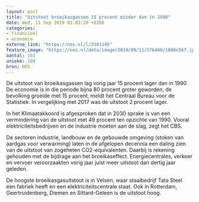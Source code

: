 ```yaml
---
layout: post
title: "Uitstoot broeikasgassen 15 procent minder dan in 1990"
date: Wed, 11 Sep 2019 01:03:20 +0200
categories: 
- financieel 
- economie 
externe_link: "https://nos.nl/l/2301195"
feature_image: "https://nos.nl/data/image/2019/09/11/576440/1008x567.jpg"
aantal: 161
unieke: 104
bron: NOS
---
```


<p>De uitstoot van broeikasgassen lag vorig jaar 15 procent lager dan in 1990. De economie is in die periode bijna 80 procent groter geworden, de bevolking groeide met 15 procent, meldt het Centraal Bureau voor de Statistiek. In vergelijking met 2017 was de uitstoot 2 procent lager.</p>
<p>In het Klimaatakkoord is afgesproken dat in 2030 sprake is van een vermindering van de uitstoot met 49 procent ten opzichte van 1990. Vooral elektriciteitsbedrijven en de industrie moeten aan de slag, zegt het CBS.</p>
<p>De sectoren industrie, landbouw en de gebouwde omgeving (stoken van aardgas voor verwarming) laten in de afgelopen decennia een daling zien van de uitstoot van zogeheten CO2-equivalenten. Daarbij is rekening gehouden met de bijdrage aan het broeikaseffect. Energiecentrales, verkeer en vervoer veroorzaakten vorig jaar juist meer uitstoot dan dertig jaar geleden.</p>
<p>De hoogste broeikasgasuitstoot is in Velsen, waar staalbedrijf Tata Steel een fabriek heeft en een elektriciteitscentrale staat. Ook in Rotterdam, Geertruidenberg, Diemen en Sittard-Geleen is de uitstoot hoog.</p>
